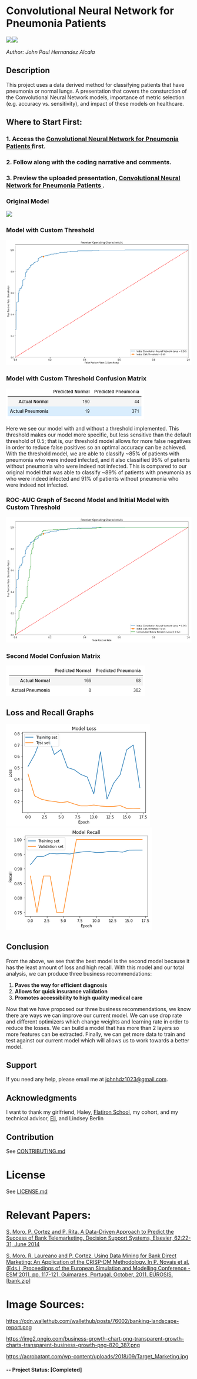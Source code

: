 # Convolutional Neural Network for Pneumonia Patients 

<img src="https://miro.medium.com/max/612/1*7OObzMi5WbGiY4QprfJ3Lw.jpeg" width="300"><img src="https://img2.pngio.com/business-growth-chart-png-transparent-growth-charts-transparent-business-growth-png-820_387.png" width="500">

*Author: John Paul Hernandez Alcala*

## Description 
This project uses a data derived method for classifying patients that have pneumonia or normal lungs. A presentation that covers the consturction of the Convolutional Neural Network models, importance of metric selection (e.g. accuracy vs. sensitivity), and impact of these models on healthcare.



## Where to Start First:

### 1. Access the [Convolutional Neural Network for Pneumonia Patients ](https://www.kaggle.com/johnpaulhernandez/convolution-neural-network-for-pneumonia-patients/edit) first.
### 2. Follow along with the coding narrative and comments.
### 3. Preview the uploaded presentation, [Convolutional Neural Network for Pneumonia Patients ](https://github.com/JohnPaulHernandezAlcala/Bank-Targeted-Marketing/blob/master/Bank%20Targeted%20Marketing.pdf).

### Original Model
![](https://github.com/JohnPaulHernandezAlcala/Image-Classification-with-Deep-Learning-of-Pneumonia/blob/main/ROC-Initial-Model.pngg)

### Model with Custom Threshold
![](https://github.com/JohnPaulHernandezAlcala/Image-Classification-with-Deep-Learning-of-Pneumonia/blob/main/ROC-Initial-Model-w-threshold.png)

### Model with Custom Threshold Confusion Matrix
![Confusion Matrix](https://github.com/JohnPaulHernandezAlcala/Image-Classification-with-Deep-Learning-of-Pneumonia/blob/main/ConfusionMatrix-Initial-Model.PNG)

Here we see our model with and without a threshold implemented. This threshold makes our model more specific, but less sensitive than the default threshold of 0.5; that is, our threshold model allows for more false negatives in order to reduce false positives so an optimal accuracy can be achieved. With the threshold model, we are able to classify ~85% of patients with pneumonia who were indeed infected, and it also classified 95% of patients without pneumonia who were indeed not infected. This is compared to our original model that was able to classify ~89% of patients with pneumonia as who were indeed infected and 91% of patients without pneumonia who were indeed not infected.


### ROC-AUC Graph of Second Model and Initial Model with Custom Threshold
![](https://github.com/JohnPaulHernandezAlcala/Image-Classification-with-Deep-Learning-of-Pneumonia/blob/main/initial-and-second-model-ROC.png)

### Second Model Confusion Matrix
![Confusion Matrix](https://github.com/JohnPaulHernandezAlcala/Image-Classification-with-Deep-Learning-of-Pneumonia/blob/main/Second-model-Confusion-Matrix.PNG)

## Loss and Recall Graphs
![](https://github.com/JohnPaulHernandezAlcala/Image-Classification-with-Deep-Learning-of-Pneumonia/blob/main/Second-model-loss.png)
![](https://github.com/JohnPaulHernandezAlcala/Image-Classification-with-Deep-Learning-of-Pneumonia/blob/main/Second-model-recall.png)


## Conclusion
From the above, we see that the best model is the second model because it has the least amount of loss and high recall. With this model and our total analysis, we can produce three business recommendations:

1. **Paves the way for efficient diagnosis**
2. **Allows for quick insurance validation**
3. **Promotes accessibility to high quality medical care**

Now that we have proposed our three business recommendations, we know there are ways we can improve our current model. We can use drop rate and different optimizers which change weights and learning rate in order to reduce the losses. We can build a model that has more than 2 layers so more features can be extracted. Finally, we can get more data to train and test against our current model which will allows us to work towards a better model.


## Support
If you need any help, please email me at johnhdz1023@gmail.com.

## Acknowledgments
I want to thank my girlfriend, Haley, [Flatiron School](https://flatironschool.com/), my cohort, and my technical advisor, [Eli](http://linkedin.com/in/jacob-eli-thomas-4377037), and Lindsey Berlin

## Contribution
See [CONTRIBUTING.md](https://github.com/JohnPaulHernandezAlcala/House_Sale_Prices/blob/master/CONTRIBUTING.md)

# License
See [LICENSE.md](https://github.com/JohnPaulHernandezAlcala/House_Sale_Prices/blob/master/LICENSE.md)

# Relevant Papers:

[S. Moro, P. Cortez and P. Rita. A Data-Driven Approach to Predict the Success of Bank Telemarketing. Decision Support Systems, Elsevier, 62:22-31, June 2014](http://media.salford-systems.com/video/tutorial/2015/targeted_marketing.pdf)

[S. Moro, R. Laureano and P. Cortez. Using Data Mining for Bank Direct Marketing: An Application of the CRISP-DM Methodology. In P. Novais et al. (Eds.), Proceedings of the European Simulation and Modelling Conference - ESM'2011, pp. 117-121, Guimaraes, Portugal, October, 2011. EUROSIS. [bank.zip]](https://www.semanticscholar.org/paper/Using-data-mining-for-bank-direct-marketing%3A-an-of-Moro-Laureano/a175aeb08734fd669beaffd3d185a424a6f03b84)

# Image Sources:
https://cdn.wallethub.com/wallethub/posts/76002/banking-landscape-report.png

https://img2.pngio.com/business-growth-chart-png-transparent-growth-charts-transparent-business-growth-png-820_387.png

https://acrobatant.com/wp-content/uploads/2018/09/Target_Marketing.jpg

#### -- Project Status: [Completed]
